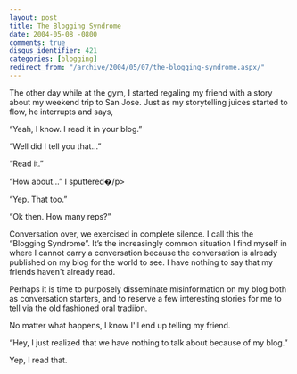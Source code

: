 ```yaml
---
layout: post
title: The Blogging Syndrome
date: 2004-05-08 -0800
comments: true
disqus_identifier: 421
categories: [blogging]
redirect_from: "/archive/2004/05/07/the-blogging-syndrome.aspx/"
---
```


The other day while at the gym, I started regaling my friend with a
story about my weekend trip to San Jose. Just as my storytelling juices
started to flow, he interrupts and says,

“Yeah, I know. I read it in your blog.”

“Well did I tell you that...”

“Read it.”

“How about...” I sputtered�/p\>

“Yep. That too.”

“Ok then. How many reps?”

Conversation over, we exercised in complete silence. I call this the
“Blogging Syndrome”. It’s the increasingly common situation I find
myself in where I cannot carry a conversation because the conversation
is already published on my blog for the world to see. I have nothing to
say that my friends haven't already read.

Perhaps it is time to purposely disseminate misinformation on my blog
both as conversation starters, and to reserve a few interesting stories
for me to tell via the old fashioned oral tradiion.

No matter what happens, I know I'll end up telling my friend.

“Hey, I just realized that we have nothing to talk about because of my
blog.”

Yep, I read that.

